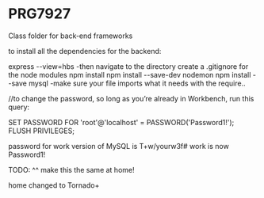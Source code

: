 # PRG7927
Class folder for back-end frameworks


to install all the dependencies for the backend:

express --view=hbs <filename>
-then navigate to the directory
create a .gitignore for the node modules
npm install
npm install --save-dev nodemon
npm install --save mysql
-make sure your file imports what it needs with the require..


//to change the password, so long as you’re already in Workbench, run this query:

SET PASSWORD FOR 'root'@'localhost' = PASSWORD('Password1!');
FLUSH PRIVILEGES;



password for work version of MySQL is T+w/yourw3f#
work is now Password1!

TODO: ^^ make this the same at home!

home
changed to Tornado+